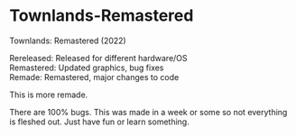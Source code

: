 # Townlands-Remastered
Townlands: Remastered (2022)

Rereleased: Released for different hardware/OS\
Remastered: Updated graphics, bug fixes\
Remade: Remastered, major changes to code

This is more remade.

There are 100% bugs. This was made in a week or some so not everything is fleshed out. Just have fun or learn something.
